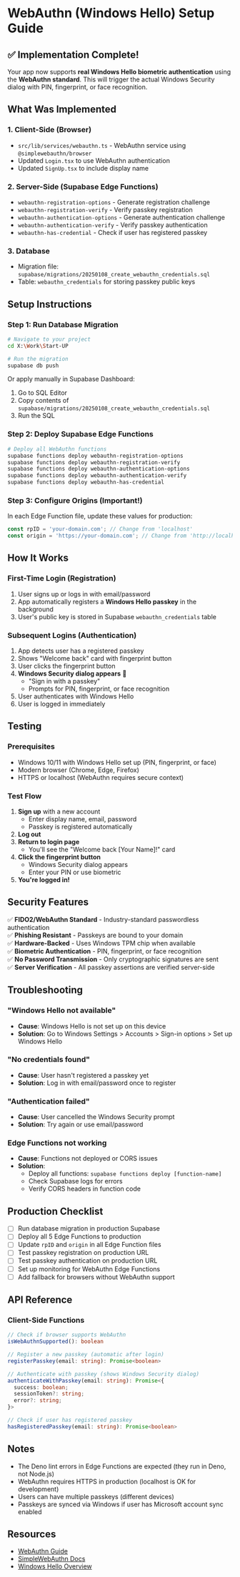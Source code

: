 # WebAuthn (Windows Hello) Setup Guide

## ✅ Implementation Complete!

Your app now supports **real Windows Hello biometric authentication** using the **WebAuthn standard**. This will trigger the actual Windows Security dialog with PIN, fingerprint, or face recognition.

## What Was Implemented

### 1. **Client-Side (Browser)**
- `src/lib/services/webauthn.ts` - WebAuthn service using `@simplewebauthn/browser`
- Updated `Login.tsx` to use WebAuthn authentication
- Updated `SignUp.tsx` to include display name

### 2. **Server-Side (Supabase Edge Functions)**
- `webauthn-registration-options` - Generate registration challenge
- `webauthn-registration-verify` - Verify passkey registration
- `webauthn-authentication-options` - Generate authentication challenge
- `webauthn-authentication-verify` - Verify passkey authentication
- `webauthn-has-credential` - Check if user has registered passkey

### 3. **Database**
- Migration file: `supabase/migrations/20250108_create_webauthn_credentials.sql`
- Table: `webauthn_credentials` for storing passkey public keys

## Setup Instructions

### Step 1: Run Database Migration

```bash
# Navigate to your project
cd X:\Work\Start-UP

# Run the migration
supabase db push
```

Or apply manually in Supabase Dashboard:
1. Go to SQL Editor
2. Copy contents of `supabase/migrations/20250108_create_webauthn_credentials.sql`
3. Run the SQL

### Step 2: Deploy Supabase Edge Functions

```bash
# Deploy all WebAuthn functions
supabase functions deploy webauthn-registration-options
supabase functions deploy webauthn-registration-verify
supabase functions deploy webauthn-authentication-options
supabase functions deploy webauthn-authentication-verify
supabase functions deploy webauthn-has-credential
```

### Step 3: Configure Origins (Important!)

In each Edge Function file, update these values for production:

```typescript
const rpID = 'your-domain.com'; // Change from 'localhost'
const origin = 'https://your-domain.com'; // Change from 'http://localhost:5173'
```

## How It Works

### First-Time Login (Registration)
1. User signs up or logs in with email/password
2. App automatically registers a **Windows Hello passkey** in the background
3. User's public key is stored in Supabase `webauthn_credentials` table

### Subsequent Logins (Authentication)
1. App detects user has a registered passkey
2. Shows "Welcome back" card with fingerprint button
3. User clicks the fingerprint button
4. **Windows Security dialog appears** 🎉
   - "Sign in with a passkey"
   - Prompts for PIN, fingerprint, or face recognition
5. User authenticates with Windows Hello
6. User is logged in immediately

## Testing

### Prerequisites
- Windows 10/11 with Windows Hello set up (PIN, fingerprint, or face)
- Modern browser (Chrome, Edge, Firefox)
- HTTPS or localhost (WebAuthn requires secure context)

### Test Flow
1. **Sign up** with a new account
   - Enter display name, email, password
   - Passkey is registered automatically
2. **Log out**
3. **Return to login page**
   - You'll see the "Welcome back [Your Name]!" card
4. **Click the fingerprint button**
   - Windows Security dialog appears
   - Enter your PIN or use biometric
5. **You're logged in!**

## Security Features

✅ **FIDO2/WebAuthn Standard** - Industry-standard passwordless authentication  
✅ **Phishing Resistant** - Passkeys are bound to your domain  
✅ **Hardware-Backed** - Uses Windows TPM chip when available  
✅ **Biometric Authentication** - PIN, fingerprint, or face recognition  
✅ **No Password Transmission** - Only cryptographic signatures are sent  
✅ **Server Verification** - All passkey assertions are verified server-side  

## Troubleshooting

### "Windows Hello not available"
- **Cause**: Windows Hello is not set up on this device
- **Solution**: Go to Windows Settings > Accounts > Sign-in options > Set up Windows Hello

### "No credentials found"
- **Cause**: User hasn't registered a passkey yet
- **Solution**: Log in with email/password once to register

### "Authentication failed"
- **Cause**: User cancelled the Windows Security prompt
- **Solution**: Try again or use email/password

### Edge Functions not working
- **Cause**: Functions not deployed or CORS issues
- **Solution**: 
  - Deploy all functions: `supabase functions deploy [function-name]`
  - Check Supabase logs for errors
  - Verify CORS headers in function code

## Production Checklist

- [ ] Run database migration in production Supabase
- [ ] Deploy all 5 Edge Functions to production
- [ ] Update `rpID` and `origin` in all Edge Function files
- [ ] Test passkey registration on production URL
- [ ] Test passkey authentication on production URL
- [ ] Set up monitoring for WebAuthn Edge Functions
- [ ] Add fallback for browsers without WebAuthn support

## API Reference

### Client-Side Functions

```typescript
// Check if browser supports WebAuthn
isWebAuthnSupported(): boolean

// Register a new passkey (automatic after login)
registerPasskey(email: string): Promise<boolean>

// Authenticate with passkey (shows Windows Security dialog)
authenticateWithPasskey(email: string): Promise<{
  success: boolean;
  sessionToken?: string;
  error?: string;
}>

// Check if user has registered passkey
hasRegisteredPasskey(email: string): Promise<boolean>
```

## Notes

- The Deno lint errors in Edge Functions are expected (they run in Deno, not Node.js)
- WebAuthn requires HTTPS in production (localhost is OK for development)
- Users can have multiple passkeys (different devices)
- Passkeys are synced via Windows if user has Microsoft account sync enabled

## Resources

- [WebAuthn Guide](https://webauthn.guide/)
- [SimpleWebAuthn Docs](https://simplewebauthn.dev/)
- [Windows Hello Overview](https://docs.microsoft.com/en-us/windows/security/identity-protection/hello-for-business/)
